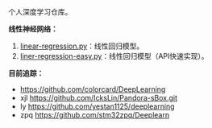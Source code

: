个人深度学习仓库。

**线性神经网络：**
1. [linear-regression.py](code/linear-regression.py)：线性回归模型。
2. [liner-regression-easy.py](code/liner-regression-easy.py)：线性回归模型（API快速实现）。

**目前追踪：**
- https://github.com/colorcard/DeepLearning
- xjl https://github.com/IcksLin/Pandora-sBox.git
- ly https://github.com/yestan1125/deeplearning
- zpq https://github.com/stm32zpq/Deeplearn
